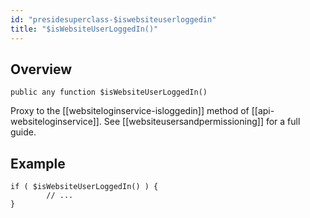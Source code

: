 ```yaml
---
id: "presidesuperclass-$iswebsiteuserloggedin"
title: "$isWebsiteUserLoggedIn()"
---
```



## Overview




```luceescript
public any function $isWebsiteUserLoggedIn()
```

Proxy to the [[websiteloginservice-isloggedin]] method of [[api-websiteloginservice]].
See [[websiteusersandpermissioning]] for a full guide.


## Example


```luceescript
if ( $isWebsiteUserLoggedIn() ) {
        // ...
}
```


